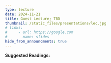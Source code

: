```yaml
---
type: lecture
date: 2024-11-21
title: Guest Lecture; TBD
thumbnail: /static_files/presentations/lec.jpg
# links: 
#     - url: https://google.com
#       name: slides
hide_from_announcments: true
---
```

**Suggested Readings:**

